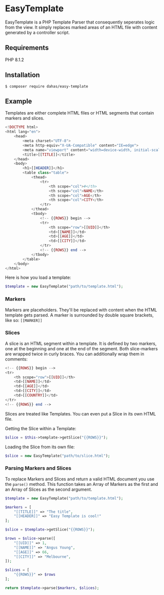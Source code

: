 # EasyTemplate

EasyTemplate is a PHP Template Parser that consequently seperates logic from the view. It simply replaces marked areas of an HTML file with content generated by a controller script. 

## Requirements

PHP 8.1.2

## Installation

````
$ composer require dahas/easy-template 
````

## Example

Templates are either complete HTML files or HTML segments that contain markers and slices.

````php
<!DOCTYPE html>
<html lang="en">
    <head>
        <meta charset="UTF-8">
        <meta http-equiv="X-UA-Compatible" content="IE=edge">
        <meta name="viewport" content="width=device-width, initial-scale=1.0">
        <title>[[TITLE]]</title>
    </head>
    <body>
        <h1>[[HEADER]]</h1>
        <table class="table">
            <thead>
                <tr>
                    <th scope="col">#</th>
                    <th scope="col">NAME</th>
                    <th scope="col">AGE</th>
                    <th scope="col">CITY</th>
                </tr>
            </thead>
            <tbody>
                <!-- {{ROWS}} begin -->
                <tr>
                    <th scope="row">[[UID]]</th>
                    <td>[[NAME]]</td>
                    <td>[[AGE]]</td>
                    <td>[[CITY]]</td>
                </tr>
                <!-- {{ROWS}} end -->
            </tbody>
        </table>
    </body>
</html>
````

Here is how you load a template:

````php
$template = new EasyTemplate("path/to/template.html");
````

### Markers

Markers are placeholders. They'll be replaced with content when the HTML template gets parsed. A marker is surrounded by double square brackets, like so: `[[MARKER]]`

### Slices

A slice is an HTML segment within a template. It is defined by two markers, one at the beginning and one at the end of the segment. Both slice-markers are wrapped twice in curly braces. You can additionally wrap them in comments:

````php
<!-- {{ROWS}} begin -->
<tr>
    <th scope="row">[[UID]]</th>
    <td>[[NAME]]</td>
    <td>[[AGE]]</td>
    <td>[[CITY]]</td>
    <td>[[COUNTRY]]</td>
</tr>
<!-- {{ROWS}} end -->
````

Slices are treated like Templates. You can even put a Slice in its own HTML file. 

Getting the Slice within a Template:

````php
$slice = $this->template->getSlice("{{ROWS}}");
````

Loading the Slice from its own file:
````php
$slice = new EasyTemplate("path/to/slice.html");
````

### Parsing Markers and Slices

To replace Markers and Slices and return a valid HTML document you use the `parse()` method. This function takes an Array of Markers as the first and an Array of Slices as the second argument.

````php
$template = new EasyTemplate("path/to/template.html");

$markers = [
    "[[TITLE]]" => "The title",
    "[[HEADER]]" => "Easy Template is cool!"
];

$slice = $template->getSlice("{{ROWS}}");

$rows = $slice->parse([
    "[[UID]]" => 1,
    "[[NAME]]" => "Angus Young",
    "[[AGE]]" => 66,
    "[[CITY]]" => "Melbourne",
]);

$slices = [
    "{{ROWS}}" => $rows
];

return $template->parse($markers, $slices);
````
